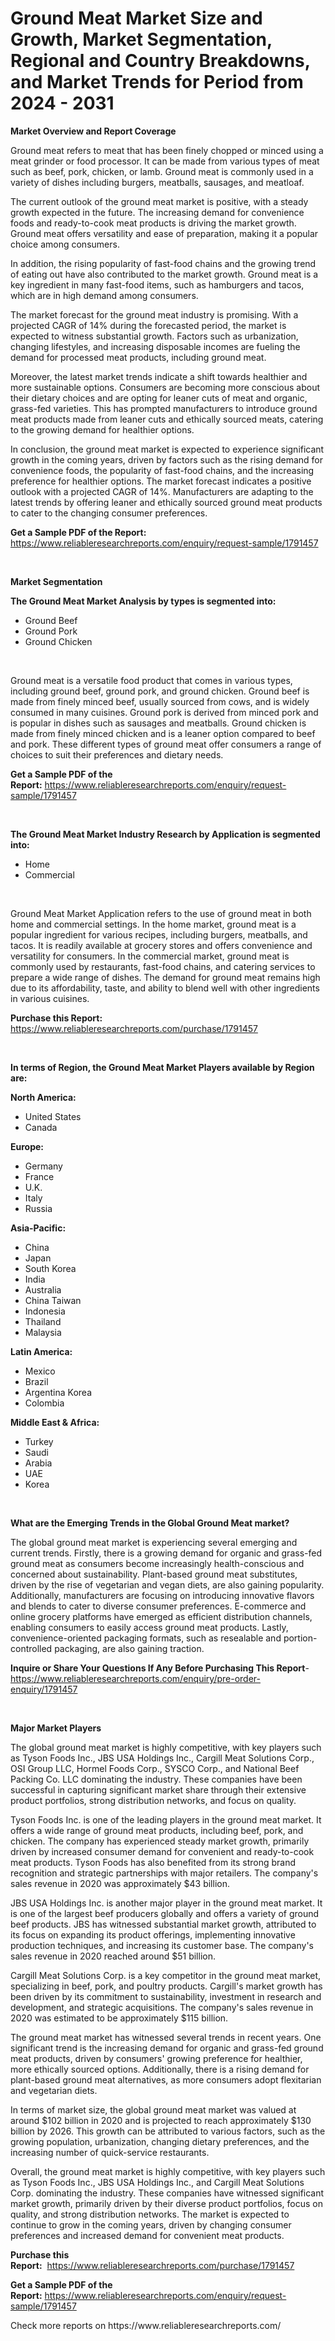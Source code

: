 <p><h1>Ground Meat Market Size and Growth, Market Segmentation, Regional and Country Breakdowns, and Market Trends for Period from 2024 -  2031</h1></p><p><strong>Market Overview and Report Coverage</strong></p>
<p><p>Ground meat refers to meat that has been finely chopped or minced using a meat grinder or food processor. It can be made from various types of meat such as beef, pork, chicken, or lamb. Ground meat is commonly used in a variety of dishes including burgers, meatballs, sausages, and meatloaf.</p><p>The current outlook of the ground meat market is positive, with a steady growth expected in the future. The increasing demand for convenience foods and ready-to-cook meat products is driving the market growth. Ground meat offers versatility and ease of preparation, making it a popular choice among consumers.</p><p>In addition, the rising popularity of fast-food chains and the growing trend of eating out have also contributed to the market growth. Ground meat is a key ingredient in many fast-food items, such as hamburgers and tacos, which are in high demand among consumers.</p><p>The market forecast for the ground meat industry is promising. With a projected CAGR of 14% during the forecasted period, the market is expected to witness substantial growth. Factors such as urbanization, changing lifestyles, and increasing disposable incomes are fueling the demand for processed meat products, including ground meat.</p><p>Moreover, the latest market trends indicate a shift towards healthier and more sustainable options. Consumers are becoming more conscious about their dietary choices and are opting for leaner cuts of meat and organic, grass-fed varieties. This has prompted manufacturers to introduce ground meat products made from leaner cuts and ethically sourced meats, catering to the growing demand for healthier options.</p><p>In conclusion, the ground meat market is expected to experience significant growth in the coming years, driven by factors such as the rising demand for convenience foods, the popularity of fast-food chains, and the increasing preference for healthier options. The market forecast indicates a positive outlook with a projected CAGR of 14%. Manufacturers are adapting to the latest trends by offering leaner and ethically sourced ground meat products to cater to the changing consumer preferences.</p></p>
<p><strong>Get a Sample PDF of the Report:</strong> <a href="https://www.reliableresearchreports.com/enquiry/request-sample/1791457">https://www.reliableresearchreports.com/enquiry/request-sample/1791457</a></p>
<p>&nbsp;</p>
<p><strong>Market Segmentation</strong></p>
<p><strong>The Ground Meat Market Analysis by types is segmented into:</strong></p>
<p><ul><li>Ground Beef</li><li>Ground Pork</li><li>Ground Chicken</li></ul></p>
<p>&nbsp;</p>
<p><p>Ground meat is a versatile food product that comes in various types, including ground beef, ground pork, and ground chicken. Ground beef is made from finely minced beef, usually sourced from cows, and is widely consumed in many cuisines. Ground pork is derived from minced pork and is popular in dishes such as sausages and meatballs. Ground chicken is made from finely minced chicken and is a leaner option compared to beef and pork. These different types of ground meat offer consumers a range of choices to suit their preferences and dietary needs.</p></p>
<p><strong>Get a Sample PDF of the Report:</strong>&nbsp;<a href="https://www.reliableresearchreports.com/enquiry/request-sample/1791457">https://www.reliableresearchreports.com/enquiry/request-sample/1791457</a></p>
<p>&nbsp;</p>
<p><strong>The Ground Meat Market Industry Research by Application is segmented into:</strong></p>
<p><ul><li>Home</li><li>Commercial</li></ul></p>
<p>&nbsp;</p>
<p><p>Ground Meat Market Application refers to the use of ground meat in both home and commercial settings. In the home market, ground meat is a popular ingredient for various recipes, including burgers, meatballs, and tacos. It is readily available at grocery stores and offers convenience and versatility for consumers. In the commercial market, ground meat is commonly used by restaurants, fast-food chains, and catering services to prepare a wide range of dishes. The demand for ground meat remains high due to its affordability, taste, and ability to blend well with other ingredients in various cuisines.</p></p>
<p><strong>Purchase this Report:</strong>&nbsp; <a href="https://www.reliableresearchreports.com/purchase/1791457">https://www.reliableresearchreports.com/purchase/1791457</a></p>
<p>&nbsp;</p>
<p><strong>In terms of Region, the Ground Meat Market Players available by Region are:</strong></p>
<p>
    <p> <strong> North America: </strong>
        <ul>
            <li>United States</li>
            <li>Canada</li>
        </ul>
        </p> 
    <p> <strong> Europe: </strong>
        <ul>
            <li>Germany</li>
            <li>France</li>
            <li>U.K.</li>
            <li>Italy</li>
            <li>Russia</li>
        </ul>
        </p> 
    <p> <strong> Asia-Pacific: </strong>
        <ul>
            <li>China</li>
            <li>Japan</li>
            <li>South Korea</li>
            <li>India</li>
            <li>Australia</li>
            <li>China Taiwan</li>
            <li>Indonesia</li>
            <li>Thailand</li>
            <li>Malaysia</li>
        </ul>
        </p> 
    <p> <strong> Latin America: </strong>
        <ul>
            <li>Mexico</li>
            <li>Brazil</li>
            <li>Argentina Korea</li>
            <li>Colombia</li>
        </ul>
        </p> 
    <p> <strong> Middle East & Africa: </strong>
        <ul>
            <li>Turkey</li>
            <li>Saudi</li>
            <li>Arabia</li>
            <li>UAE</li>
            <li>Korea</li>
        </ul>
    </p>
    </p>
<p>&nbsp;</p>
<p><strong>What are the Emerging Trends in the Global Ground Meat market?</strong></p>
<p><p>The global ground meat market is experiencing several emerging and current trends. Firstly, there is a growing demand for organic and grass-fed ground meat as consumers become increasingly health-conscious and concerned about sustainability. Plant-based ground meat substitutes, driven by the rise of vegetarian and vegan diets, are also gaining popularity. Additionally, manufacturers are focusing on introducing innovative flavors and blends to cater to diverse consumer preferences. E-commerce and online grocery platforms have emerged as efficient distribution channels, enabling consumers to easily access ground meat products. Lastly, convenience-oriented packaging formats, such as resealable and portion-controlled packaging, are also gaining traction.</p></p>
<p><strong>Inquire or Share Your Questions If Any Before Purchasing This Report</strong>- <a href="https://www.reliableresearchreports.com/enquiry/pre-order-enquiry/1791457">https://www.reliableresearchreports.com/enquiry/pre-order-enquiry/1791457</a></p>
<p>&nbsp;</p>
<p><strong>Major Market Players</strong></p>
<p><p>The global ground meat market is highly competitive, with key players such as Tyson Foods Inc., JBS USA Holdings Inc., Cargill Meat Solutions Corp., OSI Group LLC, Hormel Foods Corp., SYSCO Corp., and National Beef Packing Co. LLC dominating the industry. These companies have been successful in capturing significant market share through their extensive product portfolios, strong distribution networks, and focus on quality.</p><p>Tyson Foods Inc. is one of the leading players in the ground meat market. It offers a wide range of ground meat products, including beef, pork, and chicken. The company has experienced steady market growth, primarily driven by increased consumer demand for convenient and ready-to-cook meat products. Tyson Foods has also benefited from its strong brand recognition and strategic partnerships with major retailers. The company's sales revenue in 2020 was approximately $43 billion.</p><p>JBS USA Holdings Inc. is another major player in the ground meat market. It is one of the largest beef producers globally and offers a variety of ground beef products. JBS has witnessed substantial market growth, attributed to its focus on expanding its product offerings, implementing innovative production techniques, and increasing its customer base. The company's sales revenue in 2020 reached around $51 billion.</p><p>Cargill Meat Solutions Corp. is a key competitor in the ground meat market, specializing in beef, pork, and poultry products. Cargill's market growth has been driven by its commitment to sustainability, investment in research and development, and strategic acquisitions. The company's sales revenue in 2020 was estimated to be approximately $115 billion.</p><p>The ground meat market has witnessed several trends in recent years. One significant trend is the increasing demand for organic and grass-fed ground meat products, driven by consumers' growing preference for healthier, more ethically sourced options. Additionally, there is a rising demand for plant-based ground meat alternatives, as more consumers adopt flexitarian and vegetarian diets.</p><p>In terms of market size, the global ground meat market was valued at around $102 billion in 2020 and is projected to reach approximately $130 billion by 2026. This growth can be attributed to various factors, such as the growing population, urbanization, changing dietary preferences, and the increasing number of quick-service restaurants.</p><p>Overall, the ground meat market is highly competitive, with key players such as Tyson Foods Inc., JBS USA Holdings Inc., and Cargill Meat Solutions Corp. dominating the industry. These companies have witnessed significant market growth, primarily driven by their diverse product portfolios, focus on quality, and strong distribution networks. The market is expected to continue to grow in the coming years, driven by changing consumer preferences and increased demand for convenient meat products.</p></p>
<p><strong>Purchase this Report:</strong>&nbsp;&nbsp;<a href="https://www.reliableresearchreports.com/purchase/1791457">https://www.reliableresearchreports.com/purchase/1791457</a></p>
<p></p>
<p><strong>Get a Sample PDF of the Report:</strong>&nbsp;<a href="https://www.reliableresearchreports.com/enquiry/request-sample/1791457">https://www.reliableresearchreports.com/enquiry/request-sample/1791457</a></p>
<p>Check more reports on https://www.reliableresearchreports.com/</p>